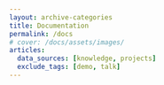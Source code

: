 ```yaml
---
layout: archive-categories
title: Documentation
permalink: /docs
# cover: /docs/assets/images/
articles:
  data_sources: [knowledge, projects]
  exclude_tags: [demo, talk]
---
```

